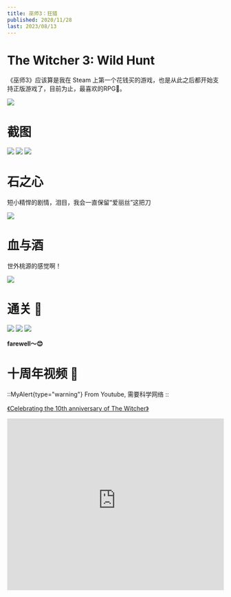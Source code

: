 ```yaml
---
title: 巫师3：狂猎
published: 2020/11/28
last: 2023/08/13
---
```


# The Witcher 3: Wild Hunt

《巫师3》应该算是我在 Steam 上第一个花钱买的游戏，也是从此之后都开始支持正版游戏了，目前为止，最喜欢的RPG🏅️。

![](/imgs/2020/the-witcher3/1.jpg)

# 截图

![](/imgs/2020/the-witcher3/2.jpg)
![](/imgs/2020/the-witcher3/3.jpg)
![](/imgs/2020/the-witcher3/4.jpg)

# 石之心

短小精悍的剧情，泪目，我会一直保留“爱丽丝”这把刀

![](/imgs/2020/the-witcher3/5.jpg)

# 血与酒

世外桃源的感觉啊！

![](/imgs/2020/the-witcher3/6.jpg)

# 通关 🎉

![](/imgs/2020/the-witcher3/7.jpg)
![](/imgs/2020/the-witcher3/8.jpg)
![](/imgs/2020/the-witcher3/9.jpg)

**farewell～😊**

# 十周年视频 🍻

::MyAlert{type="warning"}
From Youtube, 需要科学网络
::

[《Celebrating the 10th anniversary of The Witcher》](https://www.youtube.com/watch?v=zgqz8Je7P0s)

<iframe width="100%" height="400px" src="https://www.youtube-nocookie.com/embed/zgqz8Je7P0s?si=yE6NHLVYrMpPOz1K&amp;controls=0" title="YouTube video player" frameborder="0" allow="accelerometer; autoplay; clipboard-write; encrypted-media; gyroscope; picture-in-picture; web-share" allowfullscreen></iframe>
